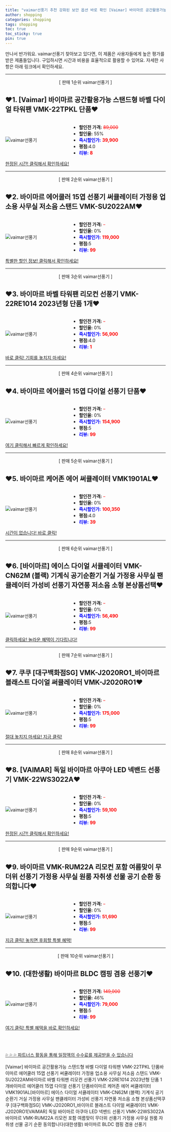 ```yaml
---
title: "vaimar선풍기 추천 강화된 보안 옵션 바로 확인 [Vaimar] 바이마르 공간활용가능 스탠드형 바벨"
author: shopping
categories: shopping
tags: shopping
toc: true
toc_sticky: true
pin: true
---
```

만나서 반가워요. vaimar선풍기 찾아보고 있다면, 이 제품은 사용자들에게 높은 평가를 받은 제품들입니다. 구입하시면 시간과 비용을 효율적으로 활용할 수 있어요. 자세한 사항은 아래 링크에서 확인하세요.

---
<p class="toplist" style="margin: 0 auto; display: block; width: fit-content;">[ 판매 1순위 vaimar선풍기 ]</p>

<h2><strong>❤️1. [Vaimar] 바이마르 공간활용가능 스탠드형 바벨 다이얼 타워팬 VMK-22TPKL 단품❤️</strong></h2>

<div style="display: flex; align-items: center;">
    <div style="flex: 0.4;">
        <img src="https://thumbnail6.coupangcdn.com/thumbnails/remote/230x230ex/image/vendor_inventory/a738/37db8790bb87b2d1a9ce4162ad07b1ac39eabfe0ccf6045708b7da542d1f.jpg" alt="vaimar선풍기" style="max-width: 100%;">
    </div>
    <div style="flex: 0.6; margin-left: 10px;">
        <ul>
            <li><strong>할인전 가격:</strong> <del style="color: red;">89,000</del></li>
            <li><strong>할인율:</strong> 55%</li>
            <li><span style='color:blue'><strong>즉시할인가:</strong></span> <span style='color:red'><strong>39,900</strong></span></li>
            <li><strong>평점:</strong>4.0</li>
            <li><span style='color:blue'><strong>리뷰:</strong></span> <span style='color:red'><strong>8</strong></span></li>
        </ul>
    </div>
</div>
<div class="center">
    <a href="https://William4Davisa.github.io?lptag=AF9450613&subid=githubio&pageKey=7340117048&traceid=V0-153&itemId=18863722237&vendorItemId=85992647608" class="myButton">
        한정된 시간! 클릭해서 확인하세요!
    </a>
</div>


---
<p class="toplist" style="margin: 0 auto; display: block; width: fit-content;">[ 판매 2순위 vaimar선풍기 ]</p>

<h2><strong>❤️2. 바이마르 에어쿨러 15엽 선풍기 써큘레이터 가정용 업소용 사무실 저소음 스탠드 VMK-SU2022AM❤️</strong></h2>

<div style="display: flex; align-items: center;">
    <div style="flex: 0.4;">
        <img src="https://thumbnail7.coupangcdn.com/thumbnails/remote/230x230ex/image/vendor_inventory/95d9/a668fbdb34181c1e440704e95520046180b67bb84e15cb95995ba2457046.jpg" alt="vaimar선풍기" style="max-width: 100%;">
    </div>
    <div style="flex: 0.6; margin-left: 10px;">
        <ul>
            <li><strong>할인전 가격:</strong> <del style="color: red;">-</del></li>
            <li><strong>할인율:</strong> 0%</li>
            <li><span style='color:blue'><strong>즉시할인가:</strong></span> <span style='color:red'><strong>119,000</strong></span></li>
            <li><strong>평점:</strong>5</li>
            <li><span style='color:blue'><strong>리뷰:</strong></span> <span style='color:red'><strong>99</strong></span></li>
        </ul>
    </div>
</div>
<div class="center">
    <a href="https://William4Davisa.github.io?lptag=AF9450613&subid=githubio&pageKey=8218928697&traceid=V0-153&itemId=23615216536&vendorItemId=90640840954" class="myButton">
        특별한 할인 정보! 클릭해서 확인하세요!
    </a>
</div>


---
<p class="toplist" style="margin: 0 auto; display: block; width: fit-content;">[ 판매 3순위 vaimar선풍기 ]</p>

<h2><strong>❤️3. 바이마르 바벨 타워팬 리모컨 선풍기 VMK-22RE1014 2023년형 단품 1개❤️</strong></h2>

<div style="display: flex; align-items: center;">
    <div style="flex: 0.4;">
        <img src="https://thumbnail6.coupangcdn.com/thumbnails/remote/230x230ex/image/vendor_inventory/078d/bb76f6331cd027fc9ede1fb4757e3ea722bbacfe914ed281d1a220ab2042.jpg" alt="vaimar선풍기" style="max-width: 100%;">
    </div>
    <div style="flex: 0.6; margin-left: 10px;">
        <ul>
            <li><strong>할인전 가격:</strong> <del style="color: red;">-</del></li>
            <li><strong>할인율:</strong> 0%</li>
            <li><span style='color:blue'><strong>즉시할인가:</strong></span> <span style='color:red'><strong>56,900</strong></span></li>
            <li><strong>평점:</strong>4.0</li>
            <li><span style='color:blue'><strong>리뷰:</strong></span> <span style='color:red'><strong>1</strong></span></li>
        </ul>
    </div>
</div>
<div class="center">
    <a href="https://William4Davisa.github.io?lptag=AF9450613&subid=githubio&pageKey=7340116956&traceid=V0-153&itemId=18863721786&vendorItemId=86558371120" class="myButton">
        바로 클릭! 기회를 놓치지 마세요!
    </a>
</div>


---
<p class="toplist" style="margin: 0 auto; display: block; width: fit-content;">[ 판매 4순위 vaimar선풍기 ]</p>

<h2><strong>❤️4. 바이마르 에어쿨러 15엽 다이얼 선풍기 단품❤️</strong></h2>

<div style="display: flex; align-items: center;">
    <div style="flex: 0.4;">
        <img src="https://thumbnail8.coupangcdn.com/thumbnails/remote/230x230ex/image/vendor_inventory/3ef5/b666cb75f7eb81791174aee5f262b7f555963cb0e4aaf56ab0c1c13cc7c2.jpg" alt="vaimar선풍기" style="max-width: 100%;">
    </div>
    <div style="flex: 0.6; margin-left: 10px;">
        <ul>
            <li><strong>할인전 가격:</strong> <del style="color: red;">-</del></li>
            <li><strong>할인율:</strong> 0%</li>
            <li><span style='color:blue'><strong>즉시할인가:</strong></span> <span style='color:red'><strong>154,900</strong></span></li>
            <li><strong>평점:</strong>5</li>
            <li><span style='color:blue'><strong>리뷰:</strong></span> <span style='color:red'><strong>99</strong></span></li>
        </ul>
    </div>
</div>
<div class="center">
    <a href="https://William4Davisa.github.io?lptag=AF9450613&subid=githubio&pageKey=8082730415&traceid=V0-153&itemId=22798454802&vendorItemId=90745202985" class="myButton">
        여기 클릭해서 빠르게 확인하세요!
    </a>
</div>


---
<p class="toplist" style="margin: 0 auto; display: block; width: fit-content;">[ 판매 5순위 vaimar선풍기 ]</p>

<h2><strong>❤️5. 바이마르 케어존 에어 써큘레이터 VMK1901AL❤️</strong></h2>

<div style="display: flex; align-items: center;">
    <div style="flex: 0.4;">
        <img src="https://thumbnail6.coupangcdn.com/thumbnails/remote/230x230ex/image/vendor_inventory/5ffe/af9c2c8bd32952b8effc4eda908d1653a45597cd1787db2a6f470e3496f5.PNG" alt="vaimar선풍기" style="max-width: 100%;">
    </div>
    <div style="flex: 0.6; margin-left: 10px;">
        <ul>
            <li><strong>할인전 가격:</strong> <del style="color: red;">-</del></li>
            <li><strong>할인율:</strong> 0%</li>
            <li><span style='color:blue'><strong>즉시할인가:</strong></span> <span style='color:red'><strong>100,350</strong></span></li>
            <li><strong>평점:</strong>4.0</li>
            <li><span style='color:blue'><strong>리뷰:</strong></span> <span style='color:red'><strong>39</strong></span></li>
        </ul>
    </div>
</div>
<div class="center">
    <a href="https://William4Davisa.github.io?lptag=AF9450613&subid=githubio&pageKey=210738811&traceid=V0-153&itemId=628539726&vendorItemId=86879524560" class="myButton">
        시간이 없습니다! 바로 클릭!
    </a>
</div>


---
<p class="toplist" style="margin: 0 auto; display: block; width: fit-content;">[ 판매 6순위 vaimar선풍기 ]</p>

<h2><strong>❤️6. [바이마르] 에이스 다이얼 서큘레이터 VMK-CN62M (블랙) 기계식 공기순환기 거실 가정용 사무실 팬큘레이터 가성비 선풍기 자연풍 저소음 소형 본상품선택❤️</strong></h2>

<div style="display: flex; align-items: center;">
    <div style="flex: 0.4;">
        <img src="https://thumbnail7.coupangcdn.com/thumbnails/remote/230x230ex/image/vendor_inventory/b09f/796fb23112d1fbd4651eb954649f1987480672e34e0d17d01b879dbcbec7.png" alt="vaimar선풍기" style="max-width: 100%;">
    </div>
    <div style="flex: 0.6; margin-left: 10px;">
        <ul>
            <li><strong>할인전 가격:</strong> <del style="color: red;">-</del></li>
            <li><strong>할인율:</strong> 0%</li>
            <li><span style='color:blue'><strong>즉시할인가:</strong></span> <span style='color:red'><strong>56,490</strong></span></li>
            <li><strong>평점:</strong>5</li>
            <li><span style='color:blue'><strong>리뷰:</strong></span> <span style='color:red'><strong>99</strong></span></li>
        </ul>
    </div>
</div>
<div class="center">
    <a href="https://William4Davisa.github.io?lptag=AF9450613&subid=githubio&pageKey=6461521126&traceid=V0-153&itemId=14063453737&vendorItemId=81310760381" class="myButton">
        클릭하세요! 놀라운 혜택이 기다립니다!
    </a>
</div>


---
<p class="toplist" style="margin: 0 auto; display: block; width: fit-content;">[ 판매 7순위 vaimar선풍기 ]</p>

<h2><strong>❤️7. 쿠쿠 [대구백화점SG] VMK-J2020RO1_바이마르 블래스트 다이얼 써큘레이터 VMK-J2020RO1❤️</strong></h2>

<div style="display: flex; align-items: center;">
    <div style="flex: 0.4;">
        <img src="https://thumbnail10.coupangcdn.com/thumbnails/remote/230x230ex/image/vendor_inventory/1cb8/19e388a97b83c17171aee0191d6ee899144f05707601a22388a39ef68da6.jpg" alt="vaimar선풍기" style="max-width: 100%;">
    </div>
    <div style="flex: 0.6; margin-left: 10px;">
        <ul>
            <li><strong>할인전 가격:</strong> <del style="color: red;">-</del></li>
            <li><strong>할인율:</strong> 0%</li>
            <li><span style='color:blue'><strong>즉시할인가:</strong></span> <span style='color:red'><strong>175,000</strong></span></li>
            <li><strong>평점:</strong>5</li>
            <li><span style='color:blue'><strong>리뷰:</strong></span> <span style='color:red'><strong>99</strong></span></li>
        </ul>
    </div>
</div>
<div class="center">
    <a href="https://William4Davisa.github.io?lptag=AF9450613&subid=githubio&pageKey=8099360197&traceid=V0-153&itemId=22902749002&vendorItemId=89937245864" class="myButton">
        절대 놓치지 마세요! 지금 클릭!
    </a>
</div>


---
<p class="toplist" style="margin: 0 auto; display: block; width: fit-content;">[ 판매 8순위 vaimar선풍기 ]</p>

<h2><strong>❤️8. [VAIMAR] 독일 바이마르 아쿠아 LED 넥밴드 선풍기 VMK-22WS3022A❤️</strong></h2>

<div style="display: flex; align-items: center;">
    <div style="flex: 0.4;">
        <img src="https://thumbnail9.coupangcdn.com/thumbnails/remote/230x230ex/image/vendor_inventory/e410/d65097409227726c8c1f2f84686914bca4e1db0d32d8ecac235219a03d94.jpg" alt="vaimar선풍기" style="max-width: 100%;">
    </div>
    <div style="flex: 0.6; margin-left: 10px;">
        <ul>
            <li><strong>할인전 가격:</strong> <del style="color: red;">-</del></li>
            <li><strong>할인율:</strong> 0%</li>
            <li><span style='color:blue'><strong>즉시할인가:</strong></span> <span style='color:red'><strong>59,100</strong></span></li>
            <li><strong>평점:</strong>5</li>
            <li><span style='color:blue'><strong>리뷰:</strong></span> <span style='color:red'><strong>99</strong></span></li>
        </ul>
    </div>
</div>
<div class="center">
    <a href="https://William4Davisa.github.io?lptag=AF9450613&subid=githubio&pageKey=8188198429&traceid=V0-153&itemId=23422478488&vendorItemId=90449505055" class="myButton">
        한정된 시간! 클릭해서 확인하세요!
    </a>
</div>


---
<p class="toplist" style="margin: 0 auto; display: block; width: fit-content;">[ 판매 9순위 vaimar선풍기 ]</p>

<h2><strong>❤️9. 바이마르 VMK-RUM22A 리모컨 포함 여름맞이 무더위 선풍기 가정용 사무실 원룸 자취생 선물 공기 순환 동의합니다❤️</strong></h2>

<div style="display: flex; align-items: center;">
    <div style="flex: 0.4;">
        <img src="https://thumbnail7.coupangcdn.com/thumbnails/remote/230x230ex/image/vendor_inventory/5ccd/e765f24796bf3ef29b3e0b08c45b5b404419429ef7c1d498c06978175ad1.jpg" alt="vaimar선풍기" style="max-width: 100%;">
    </div>
    <div style="flex: 0.6; margin-left: 10px;">
        <ul>
            <li><strong>할인전 가격:</strong> <del style="color: red;">-</del></li>
            <li><strong>할인율:</strong> 0%</li>
            <li><span style='color:blue'><strong>즉시할인가:</strong></span> <span style='color:red'><strong>51,690</strong></span></li>
            <li><strong>평점:</strong>5</li>
            <li><span style='color:blue'><strong>리뷰:</strong></span> <span style='color:red'><strong>99</strong></span></li>
        </ul>
    </div>
</div>
<div class="center">
    <a href="https://William4Davisa.github.io?lptag=AF9450613&subid=githubio&pageKey=8198223672&traceid=V0-153&itemId=23490168648&vendorItemId=90516631405" class="myButton">
        지금 클릭! 놓치면 후회할 특별 혜택!
    </a>
</div>


---
<p class="toplist" style="margin: 0 auto; display: block; width: fit-content;">[ 판매 10순위 vaimar선풍기 ]</p>

<h2><strong>❤️10. (대한생활) 바이마르 BLDC 캠핑 겸용 선풍기❤️</strong></h2>

<div style="display: flex; align-items: center;">
    <div style="flex: 0.4;">
        <img src="https://thumbnail10.coupangcdn.com/thumbnails/remote/230x230ex/image/vendor_inventory/a96f/946abe83003e43681d1939078aff7ff7a56d147d6ead150db26535628286.jpg" alt="vaimar선풍기" style="max-width: 100%;">
    </div>
    <div style="flex: 0.6; margin-left: 10px;">
        <ul>
            <li><strong>할인전 가격:</strong> <del style="color: red;">149,000</del></li>
            <li><strong>할인율:</strong> 46%</li>
            <li><span style='color:blue'><strong>즉시할인가:</strong></span> <span style='color:red'><strong>79,000</strong></span></li>
            <li><strong>평점:</strong>5</li>
            <li><span style='color:blue'><strong>리뷰:</strong></span> <span style='color:red'><strong>99</strong></span></li>
        </ul>
    </div>
</div>
<div class="center">
    <a href="https://William4Davisa.github.io?lptag=AF9450613&subid=githubio&pageKey=6657383272&traceid=V0-153&itemId=15272081766&vendorItemId=82492595561" class="myButton">
        여기 클릭! 특별 혜택을 바로 확인하세요!
    </a>
</div>

<br><br><br>[💦 💦 💦 파트너스 활동을 통해 일정액의 수수료를 제공받을 수 있습니다](https://link.coupang.com/a/bcpT2c)<br><br>[Vaimar] 바이마르 공간활용가능 스탠드형 바벨 다이얼 타워팬 VMK-22TPKL 단품바이마르 에어쿨러 15엽 선풍기 써큘레이터 가정용 업소용 사무실 저소음 스탠드 VMK-SU2022AM바이마르 바벨 타워팬 리모컨 선풍기 VMK-22RE1014 2023년형 단품 1개바이마르 에어쿨러 15엽 다이얼 선풍기 단품바이마르 케어존 에어 써큘레이터 VMK1901AL[바이마르] 에이스 다이얼 서큘레이터 VMK-CN62M (블랙) 기계식 공기순환기 거실 가정용 사무실 팬큘레이터 가성비 선풍기 자연풍 저소음 소형 본상품선택쿠쿠 [대구백화점SG] VMK-J2020RO1_바이마르 블래스트 다이얼 써큘레이터 VMK-J2020RO1[VAIMAR] 독일 바이마르 아쿠아 LED 넥밴드 선풍기 VMK-22WS3022A바이마르 VMK-RUM22A 리모컨 포함 여름맞이 무더위 선풍기 가정용 사무실 원룸 자취생 선물 공기 순환 동의합니다(대한생활) 바이마르 BLDC 캠핑 겸용 선풍기